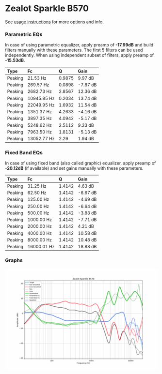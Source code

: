 # Zealot Sparkle B570
See [usage instructions](https://github.com/jaakkopasanen/AutoEq#usage) for more options and info.

### Parametric EQs
In case of using parametric equalizer, apply preamp of **-17.99dB** and build filters manually
with these parameters. The first 5 filters can be used independently.
When using independent subset of filters, apply preamp of **-15.53dB**.

| Type    | Fc          |      Q | Gain     |
|:--------|:------------|:-------|:---------|
| Peaking | 21.53 Hz    | 0.9875 | 9.97 dB  |
| Peaking | 269.57 Hz   | 0.0898 | -7.87 dB |
| Peaking | 2682.73 Hz  | 2.8567 | 12.36 dB |
| Peaking | 10945.85 Hz | 0.2034 | 13.74 dB |
| Peaking | 22049.95 Hz | 1.6932 | 11.54 dB |
| Peaking | 1351.37 Hz  | 4.2633 | -4.16 dB |
| Peaking | 3897.35 Hz  | 4.0942 | -5.17 dB |
| Peaking | 5248.62 Hz  | 2.5112 | 9.23 dB  |
| Peaking | 7963.50 Hz  | 1.8131 | -5.13 dB |
| Peaking | 13052.77 Hz | 2.29   | 1.94 dB  |

### Fixed Band EQs
In case of using fixed band (also called graphic) equalizer, apply preamp of **-20.12dB**
(if available) and set gains manually with these parameters.

| Type    | Fc          |      Q | Gain     |
|:--------|:------------|:-------|:---------|
| Peaking | 31.25 Hz    | 1.4142 | 4.63 dB  |
| Peaking | 62.50 Hz    | 1.4142 | -6.67 dB |
| Peaking | 125.00 Hz   | 1.4142 | -4.69 dB |
| Peaking | 250.00 Hz   | 1.4142 | -6.64 dB |
| Peaking | 500.00 Hz   | 1.4142 | -3.83 dB |
| Peaking | 1000.00 Hz  | 1.4142 | -7.71 dB |
| Peaking | 2000.00 Hz  | 1.4142 | 4.21 dB  |
| Peaking | 4000.00 Hz  | 1.4142 | 10.58 dB |
| Peaking | 8000.00 Hz  | 1.4142 | 10.48 dB |
| Peaking | 16000.01 Hz | 1.4142 | 18.88 dB |

### Graphs
![](./Zealot%20Sparkle%20B570.png)